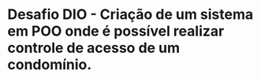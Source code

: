 # Desafio DIO - Criação de um sistema em POO onde é possível realizar controle de acesso de um condomínio.
